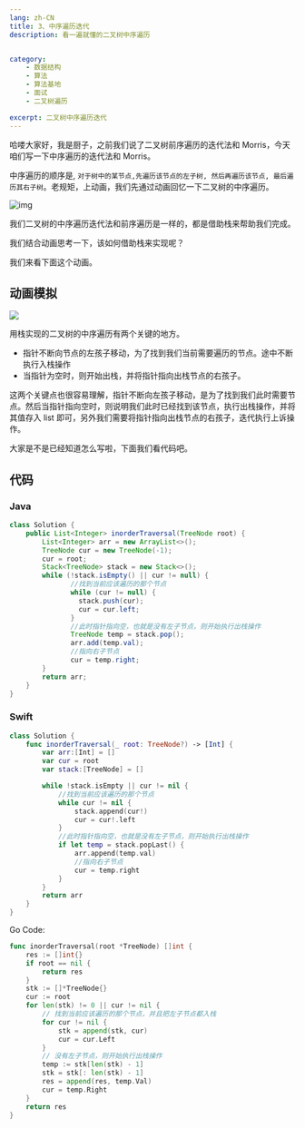 ```yaml
---
lang: zh-CN
title: 3、中序遍历迭代
description: 看一遍就懂的二叉树中序遍历


category: 
    - 数据结构
    - 算法
    - 算法基地
    - 面试
    - 二叉树遍历

excerpt: 二叉树中序遍历迭代
---
```


哈喽大家好，我是厨子，之前我们说了二叉树前序遍历的迭代法和 Morris，今天咱们写一下中序遍历的迭代法和 Morris。

中序遍历的顺序是, `对于树中的某节点,先遍历该节点的左子树, 然后再遍历该节点, 最后遍历其右子树`。老规矩，上动画，我们先通过动画回忆一下二叉树的中序遍历。

![img](https://chengxuchu-1301103198.cos.ap-beijing.myqcloud.com/Photo/202304162349408)


我们二叉树的中序遍历迭代法和前序遍历是一样的，都是借助栈来帮助我们完成。

我们结合动画思考一下，该如何借助栈来实现呢？

我们来看下面这个动画。
## 动画模拟

![](https://chengxuchu-1301103198.cos.ap-beijing.myqcloud.com/Photo/202304162344121.gif)

用栈实现的二叉树的中序遍历有两个关键的地方。

- 指针不断向节点的左孩子移动，为了找到我们当前需要遍历的节点。途中不断执行入栈操作
- 当指针为空时，则开始出栈，并将指针指向出栈节点的右孩子。

这两个关键点也很容易理解，指针不断向左孩子移动，是为了找到我们此时需要节点。然后当指针指向空时，则说明我们此时已经找到该节点，执行出栈操作，并将其值存入 list 即可，另外我们需要将指针指向出栈节点的右孩子，迭代执行上诉操作。

大家是不是已经知道怎么写啦，下面我们看代码吧。

## 代码

### Java

```java
class Solution {
    public List<Integer> inorderTraversal(TreeNode root) {
        List<Integer> arr = new ArrayList<>();
        TreeNode cur = new TreeNode(-1);
        cur = root;
        Stack<TreeNode> stack = new Stack<>();
        while (!stack.isEmpty() || cur != null) {
               //找到当前应该遍历的那个节点
               while (cur != null) {
                 stack.push(cur);
                 cur = cur.left;
               }
               //此时指针指向空，也就是没有左子节点，则开始执行出栈操作
               TreeNode temp = stack.pop();
               arr.add(temp.val);
               //指向右子节点
               cur = temp.right;
        }
        return arr;
    }
}
```

### Swift

```swift
class Solution {
    func inorderTraversal(_ root: TreeNode?) -> [Int] {
        var arr:[Int] = []
        var cur = root
        var stack:[TreeNode] = []

        while !stack.isEmpty || cur != nil {
            //找到当前应该遍历的那个节点
            while cur != nil {
                stack.append(cur!)
                cur = cur!.left
            }
            //此时指针指向空，也就是没有左子节点，则开始执行出栈操作
            if let temp = stack.popLast() {
                arr.append(temp.val)
                //指向右子节点
                cur = temp.right
            }
        }
        return arr
    }
}
```

Go Code:

```go
func inorderTraversal(root *TreeNode) []int {
    res := []int{}
    if root == nil {
        return res
    }
    stk := []*TreeNode{}
    cur := root
    for len(stk) != 0 || cur != nil {
        // 找到当前应该遍历的那个节点，并且把左子节点都入栈
        for cur != nil {
            stk = append(stk, cur)
            cur = cur.Left
        }
        // 没有左子节点，则开始执行出栈操作
        temp := stk[len(stk) - 1]
        stk = stk[: len(stk) - 1]
        res = append(res, temp.Val)
        cur = temp.Right
    }
    return res
}
```

